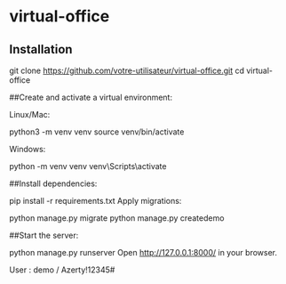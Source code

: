 # virtual-office


## Installation

git clone https://github.com/votre-utilisateur/virtual-office.git
cd virtual-office


##Create and activate a virtual environment:

Linux/Mac:

python3 -m venv venv
source venv/bin/activate



Windows:

python -m venv venv
venv\Scripts\activate

##Install dependencies:


pip install -r requirements.txt
Apply migrations:

python manage.py migrate
python manage.py createdemo


##Start the server:


python manage.py runserver
Open http://127.0.0.1:8000/ in your browser.


User : demo / Azerty!12345#
